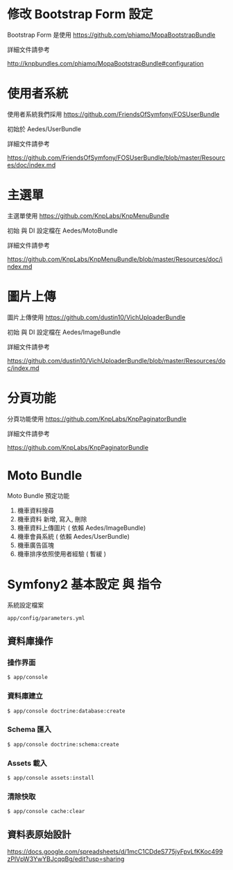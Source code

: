 修改 Bootstrap Form 設定
====

Bootstrap Form 是使用 https://github.com/phiamo/MopaBootstrapBundle

詳細文件請參考

http://knpbundles.com/phiamo/MopaBootstrapBundle#configuration


使用者系統
====

使用者系統我們採用 https://github.com/FriendsOfSymfony/FOSUserBundle

初始於 Aedes/UserBundle

詳細文件請參考

https://github.com/FriendsOfSymfony/FOSUserBundle/blob/master/Resources/doc/index.md


主選單
====

主選單使用 https://github.com/KnpLabs/KnpMenuBundle

初始 與 DI 設定檔在 Aedes/MotoBundle

詳細文件請參考

https://github.com/KnpLabs/KnpMenuBundle/blob/master/Resources/doc/index.md


圖片上傳
====

圖片上傳使用 https://github.com/dustin10/VichUploaderBundle

初始 與 DI 設定檔在 Aedes/ImageBundle

詳細文件請參考

https://github.com/dustin10/VichUploaderBundle/blob/master/Resources/doc/index.md


分頁功能
====

分頁功能使用 https://github.com/KnpLabs/KnpPaginatorBundle

詳細文件請參考

https://github.com/KnpLabs/KnpPaginatorBundle


Moto Bundle
====

Moto Bundle 預定功能

1. 機車資料搜尋
2. 機車資料 新增, 寫入, 刪除
3. 機車資料上傳圖片 ( 依賴 Aedes/ImageBundle)
4. 機車會員系統 ( 依賴 Aedes/UserBundle)
5. 機車廣告區塊
6. 機車排序依照使用者經驗 ( 暫緩 )


Symfony2 基本設定 與 指令
====

系統設定檔案

```
app/config/parameters.yml
```

## 資料庫操作

### 操作界面

```
$ app/console
```

### 資料庫建立

```
$ app/console doctrine:database:create
```

### Schema 匯入

```
$ app/console doctrine:schema:create
```

### Assets 載入

```
$ app/console assets:install
```

### 清除快取

```
$ app/console cache:clear
```

資料表原始設計
----

https://docs.google.com/spreadsheets/d/1mcC1CDdeS775jyFpvLfKKoc499zPlVpW3YwYBJcqqBg/edit?usp=sharing
